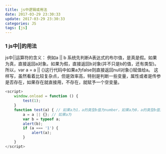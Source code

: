 ```yaml
---
title: js中逻辑或用法
date: 2017-03-29 23:30:33
update: 2017-03-29 23:30:33
categories: JS
tags: [js]
---
```

### 1 js中||的用法
<!-- more -->
js中||运算符的含义：
例如a || b
系统先判断A表达式的布尔值，是真是假。如果为真，直接返回a对象。如果为假，直接返回b对象(并不只是b的值，还有类型)。 
所以，var a = a || {}这行代码中如果a为false则直接返回null对象{}赋值给a。
这样写，虽然看着比较复杂点，但是效率高，特别是判断一些变量，属性或者是传参是否存在，如果存在就直接用，不存在，就赋予一个空变量。
```JavaScript
<script>
    window.onload = function () {
        test(1);
    }
    function test(a) { // 如果a为1，a的类型b值为number，如果a为0，a的类型b值为object
        a = a || {}; // 如果a为
        var b = typeof a;
        alert(b);
        if (a === '1') {
            alert(a);
        }
    }
</script>
```
